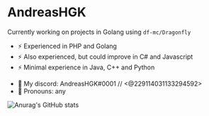 # AndreasHGK

Currently working on projects in Golang using `df-mc/Dragonfly`

- ⚡ Experienced in PHP and Golang  
- ⚡ Also experienced, but could improve in C# and Javascript
- ⚡ Minimal experience in Java, C++ and Python

* 💬 My discord: AndreasHGK#0001 // <@229114031133294592>
* 💬 Pronouns: any


![Anurag's GitHub stats](https://github-readme-stats.vercel.app/api?username=AndreasHGK&show_icons=true&theme=radical)

